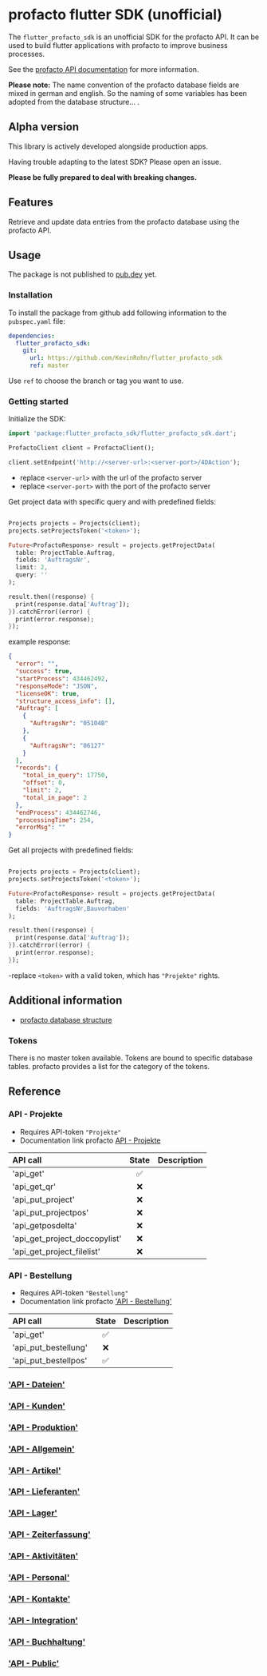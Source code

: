 # profacto flutter SDK (unofficial)

The `flutter_profacto_sdk` is an unofficial SDK for the profacto API.
It can be used to build flutter applications with profacto to improve business processes.

See the [profacto API documentation](https://conf.extragroup.de/pages/viewpage.action?pageId=25297229) for more information.

**Please note:**
The name convention of the profacto database fields are mixed in german and english.
So the naming of some variables has been adopted from the database structure... .

## Alpha version

This library is actively developed alongside production apps.

Having trouble adapting to the latest SDK? Please open an issue.

**Please be fully prepared to deal with breaking changes.**

## Features

Retrieve and update data entries from the profacto database using the profacto API.

## Usage

The package is not published to [pub.dev](https://pub.dev) yet.

### Installation

To install the package from github add following information to the `pubspec.yaml` file:

```yml
dependencies:
  flutter_profacto_sdk:
    git:
      url: https://github.com/KevinRohn/flutter_profacto_sdk
      ref: master
```

Use `ref` to choose the branch or tag you want to use.

### Getting started

Initialize the SDK:

```dart
import 'package:flutter_profacto_sdk/flutter_profacto_sdk.dart';

ProfactoClient client = ProfactoClient();

client.setEndpoint('http://<server-url>:<server-port>/4DAction');
```

- replace `<server-url>` with the url of the profacto server
- replace `<server-port>` with the port of the profacto server


Get project data with specific query and with predefined fields:
```dart

Projects projects = Projects(client);
projects.setProjectsToken('<token>');

Future<ProfactoResponse> result = projects.getProjectData(
  table: ProjectTable.Auftrag,
  fields: 'AuftragsNr',
  limit: 2,
  query: ''
);

result.then((response) {
  print(response.data['Auftrag']);
}).catchError((error) {
  print(error.response);
});
```

example response:
```JSON
{
  "error": "",
  "success": true,
  "startProcess": 434462492,
  "responseMode": "JSON",
  "licenseOK": true,
  "structure_access_info": [],
  "Auftrag": [
    {
      "AuftragsNr": "05104B"
    },
    {
      "AuftragsNr": "06127"
    }
  ],
  "records": {
    "total_in_query": 17750,
    "offset": 0,
    "limit": 2,
    "total_in_page": 2
  },
  "endProcess": 434462746,
  "processingTime": 254,
  "errorMsg": ""
}
```

Get all projects with predefined fields:
```dart

Projects projects = Projects(client);
projects.setProjectsToken('<token>');

Future<ProfactoResponse> result = projects.getProjectData(
  table: ProjectTable.Auftrag,
  fields: 'AuftragsNr,Bauvorhaben'
);

result.then((response) {
  print(response.data['Auftrag']);
}).catchError((error) {
  print(error.response);
});
```



-replace `<token>` with a valid token, which has `"Projekte"` rights.

## Additional information

- [profacto database structure](http://profacto.extragroup.biz/Service/profacto%20Structure%20Export/profacto.xml)


### Tokens

There is no master token available. Tokens are bound to specific database tables.
profacto provides a list for the category of the tokens. 

## Reference

### API - Projekte

- Requires API-token `"Projekte"`
- Documentation link profacto [API - Projekte](https://conf.extragroup.de/display/handbuch/API+-+Projekte)

| API call                      |       State        | Description |
| :---------------------------- | :----------------: | :---------- |
| 'api_get'                     | :white_check_mark: |             |
| 'api_get_qr'                  |        :x:         |             |
| 'api_put_project'             |        :x:         |             |
| 'api_put_projectpos'          |        :x:         |             |
| 'api_getposdelta'             |        :x:         |             |
| 'api_get_project_doccopylist' |        :x:         |             |
| 'api_get_project_filelist'    |        :x:         |             |

### API - Bestellung

- Requires API-token `"Bestellung"`
- Documentation link profacto ['API - Bestellung'](https://conf.extragroup.de/display/handbuch/API+-+Bestellung)

| API call             |       State        | Description |
| :------------------- | :----------------: | :---------- |
| 'api_get'            | :white_check_mark: |             |
| 'api_put_bestellung' |        :x:         |             |
| 'api_put_bestellpos' | :white_check_mark: |             |

### ['API - Dateien'](https://conf.extragroup.de/display/handbuch/API+-+Dateien)
### ['API - Kunden'](https://conf.extragroup.de/display/handbuch/API+-+Kunden)
### ['API - Produktion'](https://conf.extragroup.de/display/handbuch/API+-+Produktion)
### ['API - Allgemein'](https://conf.extragroup.de/display/handbuch/API+-+Allgemein)
### ['API - Artikel'](https://conf.extragroup.de/display/handbuch/API+-+Artikel)
### ['API - Lieferanten'](https://conf.extragroup.de/display/handbuch/API+-+Lieferanten)
### ['API - Lager'](https://conf.extragroup.de/display/handbuch/API+-+Lager)
### ['API - Zeiterfassung'](https://conf.extragroup.de/display/handbuch/API+-+Zeiterfassung)
### ['API - Aktivitäten'](https://conf.extragroup.de/pages/viewpage.action?pageId=105612059)
### ['API - Personal'](https://conf.extragroup.de/display/handbuch/API+-+Personal)
### ['API - Kontakte'](https://conf.extragroup.de/display/handbuch/API+-+Kontakte)
### ['API - Integration'](https://conf.extragroup.de/display/handbuch/API+-+Integration)
### ['API - Buchhaltung'](https://conf.extragroup.de/display/handbuch/API+-+Buchhaltung)
### ['API - Public'](https://conf.extragroup.de/display/handbuch/API+-+Public)

